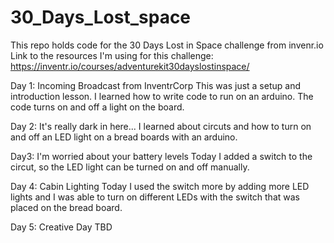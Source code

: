 # 30_Days_Lost_space
This repo holds code for the 30 Days Lost in Space challenge from invenr.io
Link to the resources I'm using for this challenge: https://inventr.io/courses/adventurekit30dayslostinspace/

Day 1: Incoming Broadcast from InventrCorp
  This was just a setup and introduction lesson. I learned how to write code to run on an arduino. The code turns on and off a light on the board.
  
Day 2: It's really dark in here...
  I learned about circuts and how to turn on and off an LED light on a bread boards with an arduino. 

Day3: I'm worried about your battery levels
  Today I added a switch to the circut, so the LED light can be turned on and off manually. 
  
Day 4: Cabin Lighting
  Today I used the switch more by adding more LED lights and I was able to turn on different LEDs with the switch that was placed on the bread board.

Day 5: Creative Day
  TBD
